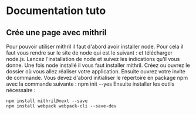 # Documentation tuto 
## Crée une page avec mithril 
Pour pouvoir utiliser mithril il faut d'abord avoir installer node. Pour cela il faut vous rendre sur le site de node qui est le suivant : et télécharger node.js. Lancez l'installation de node et suivez les indications qu'il vous donne. Une fois node installé il vous faut installer mithril. Créez ou ouvrez le dossier où vous allez réaliser votre application. Ensuite ouvrez votre invite de commande. Vous devez d'abord initialiser le répertoire en package npm avec la commande suivante : npm init --yes Ensuite installer les outils nécessaire :

    npm install mithril@next --save 
    npm install webpack webpack-cli --save-dev
    
    
